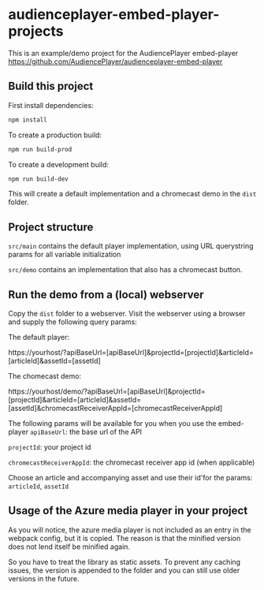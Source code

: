 # audienceplayer-embed-player-projects

This is an example/demo project for the AudiencePlayer embed-player https://github.com/AudiencePlayer/audienceplayer-embed-player

## Build this project

First install dependencies:

```sh
npm install
```

To create a production build:

```sh
npm run build-prod
```

To create a development build:

```sh
npm run build-dev
```

This will create a default implementation and a chromecast demo in the `dist` folder.


## Project structure

`src/main` contains the default player implementation, using URL querystring params for all variable initialization

`src/demo` contains an implementation that also has a chromecast button.

## Run the demo from a (local) webserver

Copy the `dist` folder to a webserver.
Visit the webserver using a browser and supply the following query params:

The default player:

https://yourhost/?apiBaseUrl=[apiBaseUrl]&projectId=[projectId]&articleId=[articleId]&assetId=[assetId]

The chomecast demo:
 
https://yourhost/demo/?apiBaseUrl=[apiBaseUrl]&projectId=[projectId]&articleId=[articleId]&assetId=[assetId]&chromecastReceiverAppId=[chromecastReceiverAppId]

The following params will be available for you when you use the embed-player
`apiBaseUrl`: the base url of the API

`projectId`: your project id

`chromecastReceiverAppId`: the chromecast receiver app id (when applicable)

Choose an article and accompanying asset and use their id'for the params:
`articleId`, `assetId`


## Usage of the Azure media player in your project

As you will notice, the azure media player is not included as an entry in the webpack config, but it is copied.
The reason is that the minified version does not lend itself be minified again.

So you have to treat the library as static assets. To prevent any caching issues, the version is appended to the folder and you can still use older versions in the future.
